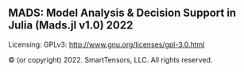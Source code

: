 MADS: Model Analysis & Decision Support in Julia (Mads.jl v1.0) 2022
------

Licensing: GPLv3: http://www.gnu.org/licenses/gpl-3.0.html

© (or copyright) 2022. SmartTensors, LLC. All rights reserved.